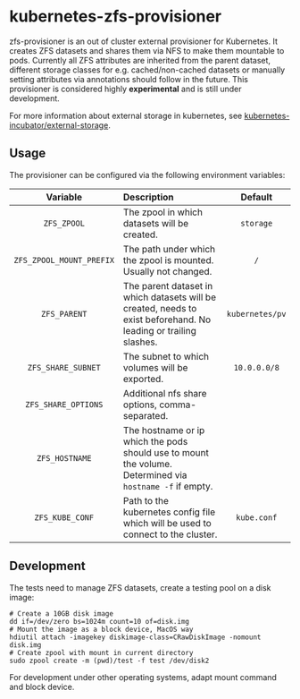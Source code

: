 # kubernetes-zfs-provisioner

zfs-provisioner is an out of cluster external provisioner for Kubernetes. It creates ZFS datasets and shares them via NFS to make them mountable to pods. Currently all ZFS attributes are inherited from the parent dataset, different storage classes for e.g. cached/non-cached datasets or manually setting attributes via annotations should follow in the future. This provisioner is considered highly **experimental** and is still under development.

 For more information about external storage in kubernetes, see [kubernetes-incubator/external-storage](https://github.com/kubernetes-incubator/external-storage).

## Usage
The provisioner can be configured via the following environment variables:

| Variable | Description | Default |
| :------: | :---------- | :-----: |
| `ZFS_ZPOOL` | The zpool in which datasets will be created. | `storage` |
| `ZFS_ZPOOL_MOUNT_PREFIX` | The path under which the zpool is mounted. Usually not changed. | `/` |
| `ZFS_PARENT` | The parent dataset in which datasets will be created, needs to exist beforehand. No leading or trailing slashes. | `kubernetes/pv` |
| `ZFS_SHARE_SUBNET` | The subnet to which volumes will be exported. | `10.0.0.0/8` |
| `ZFS_SHARE_OPTIONS` | Additional nfs share options, comma-separated. | |
| `ZFS_HOSTNAME` | The hostname or ip which the pods should use to mount the volume. Determined via `hostname -f` if empty. | |
| `ZFS_KUBE_CONF` | Path to the kubernetes config file which will be used to connect to the cluster. |`kube.conf` |

## Development

The tests need to manage ZFS datasets, create a testing pool on a disk image:

```
# Create a 10GB disk image
dd if=/dev/zero bs=1024m count=10 of=disk.img
# Mount the image as a block device, MacOS way
hdiutil attach -imagekey diskimage-class=CRawDiskImage -nomount disk.img
# Create zpool with mount in current directory
sudo zpool create -m (pwd)/test -f test /dev/disk2
```
For development under other operating systems, adapt mount command and block device. 